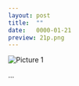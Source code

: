```yaml
---
layout: post
title:  ""
date:   0000-01-21
preview: 21p.png
---
```


![Picture 1]({{site.baseurl}}/images/21.png?auto=yes)

...
